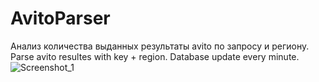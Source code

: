 # AvitoParser
Анализ количества выданных результаты avito по запросу и региону. 
Parse avito resultes with key + region. Database update every minute. 
![Screenshot_1](https://user-images.githubusercontent.com/47080143/103837188-42287500-509c-11eb-81cb-03d6924456c7.png)
